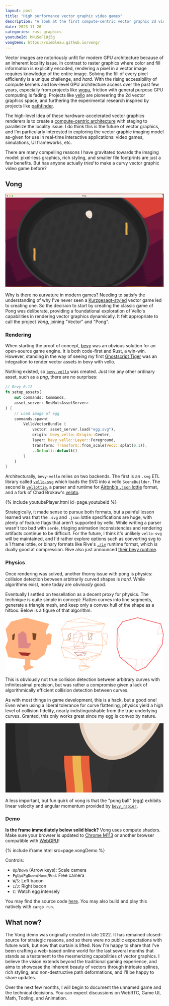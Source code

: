 ```yaml
---
layout: post
title: "High performance vector graphic video games"
description: "A look at the first compute-centric vector graphic 2d video game and where to go from here."
date: 2023-11-20
categories: rust graphics
youtubeId: hNu5oF18j5g
vongDemo: https://simbleau.github.io/vong/
---
```


Vector images are notoriously unfit for modern GPU architecture because of an inherent locality issue. In contrast to raster graphics where color and fill information is explicitly encoded, rendering a pixel in a vector image requires knowledge of the entire image. Solving the fill of every pixel efficiently is a unique challenge, and *hard*. With the rising accessibility of compute kernels and low-level GPU architecture access over the past few years, especially from projects like [wgpu](https://wgpu.rs/), friction with general purpose GPU computing is fading. Projects like [vello](https://github.com/linebender/vello) are pioneering the 2d vector graphics space, and furthering the experimental research inspired by projects like [pathfinder](https://github.com/servo/pathfinder).

The high-level idea of these hardware-accelerated vector graphics renderers is to create a [compute-centric architecture](https://raphlinus.github.io/rust/graphics/gpu/2020/06/12/sort-middle.html) with staging to parallelize the locality issue. I do think this is the future of vector graphics, and I'm particularly interested in exploring the vector graphic imaging model as-given for use in real-time interactive applications: video games, simulations, UI frameworks, etc.

There are many compelling reasons I have gravitated towards the imaging model: pixel-less graphics, rich styling, and smaller file footprints are just a few benefits. But has anyone actually *tried* to make a curvy vector graphic video game before?

## Vong

![Vong](/assets/vong.png)

Why is there no *κ*urvature in modern games? Needing to satisfy the understanding of why I've never seen a [Kurzgesagt-styled](https://www.behance.net/kurzgesagt) vector game led to creating one. So the decision to start by creating the classic game of Pong was deliberate, providing a foundational exploration of Vello's capabilities in rendering vector graphics dynamically. It felt appropriate to call the project *Vong*, joining "Vector" and "Pong".

### Rendering

When starting the proof of concept, [bevy](https://bevyengine.org/) was an obvious solution for an open-source game engine. It is both code-first and Rust, a win-win. However, standing in the way of seeing my first [Ghostscript Tiger](https://commons.wikimedia.org/wiki/File:Ghostscript_tiger_(original_background).svg) was an integration to render vector assets in bevy with vello.

Nothing existed, so [`bevy-vello`](https://github.com/vectorgameexperts/bevy-vello) was created. Just like any other ordinary asset, such as a *png*, there are no surprises:

```rust
// Bevy 0.12
fn setup_assets(
    mut commands: Commands,
    asset_server: ResMut<AssetServer>
) {
    // Load image of egg
    commands.spawn(
        VelloVectorBundle {
            vector: asset_server.load("egg.svg"),
            origin: bevy_vello::Origin::Center,
            layer: bevy_vello::Layer::Foreground,
            transform: Transform::from_scale(Vec3::splat(0.1)),
            ..Default::default()
        }
    )
}
```

Architecturally, `bevy-vello` relies on two backends. The first is an `.svg` ETL library called [`vello-svg`](https://github.com/vectorgameexperts/vello-svg) which loads the SVG into a vello `SceneBuilder`. The second is [`vellottie`](https://github.com/vectorgameexperts/vellottie), a parser and runtime for [Airbnb's `.json` lottie](https://airbnb.io/lottie/) format, and a fork of Chad Brokaw's [velato](https://github.com/linebender/velato).

{% include youtubePlayer.html id=page.youtubeId %}

Strategically, it made sense to pursue both formats, but a painful lesson learned was that the `.svg` and `.json` lottie specifications are huge, with plenty of feature flags that aren't supported by vello. While writing a parser wasn't too bad with `serde`, triaging animation inconsistencies and rendering artifacts continue to be difficult. For the future, I think it's unlikely `vello-svg` will be maintained, and I'd rather explore options such as converting svg to a 1 frame lottie, or binary formats like Rive's [`.riv`](https://help.rive.app/runtimes/advanced_topics/format) runtime format, which is dually good at compression. Rive also just announced [their bevy runtime](https://github.com/rive-app/rive-bevy).

### Physics

Once rendering was solved, another thorny issue with pong is physics: collision detection between arbitrarily curved shapes is *hard*. While algorithms exist, none today are *obviously* good.

Eventually I settled on tessellation as a decent proxy for physics. The technique is quite simple in concept: Flatten curves into line segments, generate a triangle mesh, and keep only a convex hull of the shape as a hitbox. Below is a figure of that algorithm.

![Tessellation](/assets/Tessellation.svg)

This is obviously not true collision detection between arbitrary curves with infinitessimal precision, but was rather a compromise given a lack of algorithmically efficient collision detection between curves.

As with most things in game development, this is a hack, but a good one! Even when using a liberal tolerance for curve flattening, physics yield a high level of collision fidelity, nearly indistinguishable from the true underlying curves. Granted, this only works great since my egg is convex by nature.

![Vong Closeup](/assets/vong-closeup.png)

A less important, but fun quirk of vong is that the "pong ball" (egg) exhibits linear velocity and angular momentum provided by [`bevy_rapier`](https://rapier.rs/).

### Demo

**Is the frame immediately below solid black?** Vong uses compute shaders. Make sure your browser is updated to [Chrome M113](https://chromestatus.com/feature/6213121689518080) or another browser compatible with [WebGPU](https://caniuse.com/?search=webgpu)!

{% include iframe.html src=page.vongDemo %}

Controls:

- `Up`/`Down` (Arrow keys): Scale camera
- `PgUp`/`PgDown`/`Home`/`End`: Free camera
- `W`/`S`: Left bacon
- `I`/`J`: Right bacon
- `C`: Watch egg intensely

You may find the source code [here](https://github.com/simbleau/vong). You may also build and play this natively with `cargo run`.

## What now?

The Vong demo was originally created in late 2022. It has remained closed-source for strategic reasons, and so there were no public expectations with future work, but now that curtain is lifted. Now I'm happy to share that I've been crafting a web-based online world for the last several months that stands as a testament to the mesmerizing capabilities of vector graphics. I believe the vision extends beyond the traditional gaming experience, and aims to showcase the inherent beauty of vectors through intricate splines, rich styling, and non-destructive path deformations, and I'll be happy to share updates.

Over the next few months, I will begin to document the unnamed game and the technical decisions. You can expect discussions on WebRTC, Game UI, Math, Tooling, and Animation.
